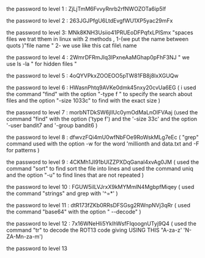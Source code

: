 the password to level 1  : ZjLjTmM6FvvyRnrb2rfNWOZOTa6ip5If

the password to level 2 : 263JGJPfgU6LtdEvgfWU1XP5yac29mFx

the password to level 3: MNk8KNH3Usiio41PRUEoDFPqfxLPlSmx  "spaces files we trat tthem in linux with 2 methods , 1-(we put the name between quots )"file name " 2- we use like this cat file\ name

the password to level 4 : 2WmrDFRmJIq3IPxneAaMGhap0pFhF3NJ   " we use ls -la " for hidden files "

the password to level 5  : 4oQYVPkxZOOEOO5pTW81FB8j8lxXGUQw   

the password to level 6 : HWasnPhtq9AVKe0dmk45nxy20cvUa6EG ( i used the command "find" with the option "-type f " to specify the search about files  and the option "-size 1033c" to find with the exact size  )

the password to level 7 :  morbNTDkSW6jIlUc0ymOdMaLnOlFVAaj  (used the command "find" with the option ('type f') and the '-size 33c' and the option '-user bandit7 and '-group bandit6 )

the password to level 8 : dfwvzFQi4mU0wfNbFOe9RoWskMLg7eEc  ( "grep" command used with the option -w for the word 'millionth and data.txt and -F for patterns )

the password to level 9 : 4CKMh1JI91bUIZZPXDqGanal4xvAg0JM ( used the command "sort" to find sort the file into lines and used the command uniq and the option "-u" to find lines that are not repeated  )

the password to level 10 : FGUW5ilLVJrxX9kMYMmlN4MgbpfMiqey  ( used the command "strings" and grep with '^=*'  )

the password to level 11 : dtR173fZKb0RRsDFSGsg2RWnpNVj3qRr ( used the command "base64" with the option " --decode" )

the password to level 12 : 7x16WNeHIi5YkIhWsfFIqoognUTyj9Q4 ( used the command "tr" to decode the ROT13 code giving USING THIS "A-za-z' 'N-ZA-Mn-za-m')

the password to level 13 

